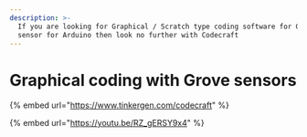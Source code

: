 ```yaml
---
description: >-
  If you are looking for Graphical / Scratch type coding software for Grove
  sensor for Arduino then look no further with Codecraft
---
```


# Graphical coding with Grove sensors

{% embed url="https://www.tinkergen.com/codecraft" %}

{% embed url="https://youtu.be/RZ_gERSY9x4" %}


